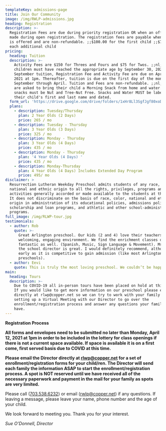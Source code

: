 ```yaml
---
templateKey: admissions-page
title: Join Our Community
image: /img/RWLP-admissions.jpg
heading: Registration
description: >-
  Registration Fees are due during priority registration OR when an offer is
  made during open registration. The registration fees are payable when a space
  is offered and are non-refundable. ;;$100.00 for the first child ;;$75.00 for
  each additional child
pricing:
  heading: Tuition
  description: >-
    Activity Fees are $150 for Threes and Fours and $75 for Twos. ;;nl;;All
    children must have reached the appropriate age by September 30, 2021.
    September tuition, Registration Fee and Activity Fee are due on April 12th,
    2021 at 1pm. Thereafter, tuition is due on the first day of the month from
    September through April. Tuition and Fees are non-refundable. ;;nl;;Parents
    are asked to bring their child a Morning Snack from home and water. All
    snacks must be Nut and Tree-Nut Free. Snacks and Water MUST be labeled with
    their child's first and last name and dated.
  form_url: 'https://drive.google.com/drive/folders/1xHr8Ll3SgfJgf80xoDyxuLPDOEhvgkt1'
  plans:
    - description: Tuesday/Thursday
      plan: 2 Year Olds (2 Days)
      price: 265 / mo
    - description: Tuesday - Thursday
      plan: 3 Year Olds (3 Days)
      price: 325 / mo
    - description: Monday - Thursday
      plan: 3 Year Olds (4 Days)
      price: 435 / mo
    - description: Monday - Thursday
      plan: '4 Year Olds (4 Days) '
      price: 435 / mo
    - description: Monday-Thursday
      plan: 4 Year Olds (4 Days) Includes Extended Day Program
      price: 495/ mo
disclaimer: >
  Resurrection Lutheran Weekday Preschool admits students of any race, color,
  national and ethnic origin to all the rights, privileges, programs and
  activities generally accorded or made available to the students at the school.
  It does not discriminate on the basis of race, color, national and ethnic
  origin in administration of its educational policies, admissions policies,
  scholarship and loan programs, and athletic and other school-administered
  programs.
full_image: /img/RLWP-tour.jpg
testimonials:
  - author: Rob
    quote: >-
      Great Arlington preschool. Our kids (2 and 4) love their teachers and the
      welcoming, engaging environment. We find the enrichment classes offered
      fantastic as well. (Spanish, Music, Sign Language & Movement). Ms. Martha,
      the school director is great. I would definitely recommend, although apply
      early as it is competitive to gain admission (like most Arlington
      preschools).
  - author: Eevi
    quote: This is truly the most loving preschool. We couldn’t be happier!
main:
  heading: Tours
  description: >-
    Due to COVID-19 all in-person tours have been placed on hold at this time.
    If you would like to get more information on our preschool please email us
    directly at rlwp@copper.net so we can try to work with your family on
    setting up a Virtual Meeting with our Director to go over the
    enrollment/registration process and answer any questions your family may
    have.
---
```

**Registration Process**

**All forms and envelopes need to be submitted no later than Monday, April 12, 2021 at 1pm in order to be included in the lottery for class openings if there is not a current space available. If space is available it is on a first come, first served basis due to COVID at this time.**

**Please email the Director directly at [rlwp@copper.net](mailto:rlwp@copper.net) for a set of enrollment/registration forms for your child/ren. The Director will send each family the information ASAP to start the enrollment/registration process. A spot is NOT reserved until we have received all of the necessary paperwork and payment in the mail for your family as spots are very limited.**

Please call ([703.538.6232](tel:+17035386232)) or email ([rwlp@copper.net](rwlp@copper.net)) if any questions. If leaving a message, please leave your name, phone number and the age of your child. 

We look forward to meeting you. Thank you for your interest. 

*Sue O'Donnell, Director*
